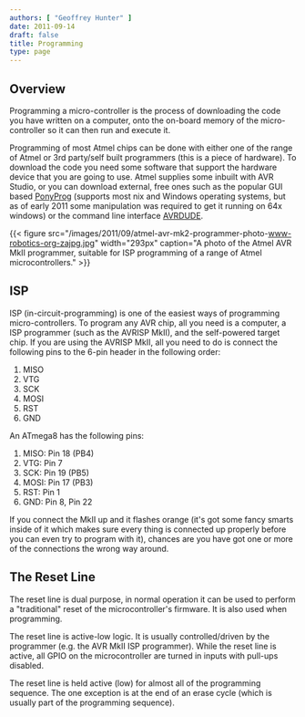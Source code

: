 ```yaml
---
authors: [ "Geoffrey Hunter" ]
date: 2011-09-14
draft: false
title: Programming
type: page
---
```


## Overview

Programming a micro-controller is the process of downloading the code you have written on a computer, onto the on-board memory of the micro-controller so it can then run and execute it.

Programming of most Atmel chips can be done with either one of the range of Atmel or 3rd party/self built programmers (this is a piece of hardware). To download the code you need some software that support the hardware device that you are going to use. Atmel supplies some inbuilt with AVR Studio, or you can download external, free ones such as the popular GUI based [PonyProg](http://www.lancos.com/prog.html) (supports most nix and Windows operating systems, but as of early 2011 some manipulation was required to get it running on 64x windows) or the command line interface [AVRDUDE](/programming/microcontrollers/atmel/avrdude).

{{< figure src="/images/2011/09/atmel-avr-mk2-programmer-photo-www-robotics-org-zajpg.jpg" width="293px" caption="A photo of the Atmel AVR MkII programmer, suitable for ISP programming of a range of Atmel microcontrollers." >}}

## ISP

ISP (in-circuit-programming) is one of the easiest ways of programming micro-controllers. To program any AVR chip, all you need is a computer, a ISP programmer (such as the AVRISP MkII), and the self-powered target chip. If you are using the AVRISP MkII, all you need to do is connect the following pins to the 6-pin header in the following order:

1. MISO
2. VTG
3. SCK
4. MOSI
5. RST
6. GND

An ATmega8 has the following pins:

1. MISO: Pin 18 (PB4)
2. VTG: Pin 7
3. SCK: Pin 19 (PB5)
4. MOSI: Pin 17 (PB3)
5. RST: Pin 1
6. GND: Pin 8, Pin 22

If you connect the MkII up and it flashes orange (it's got some fancy smarts inside of it which makes sure every thing is connected up properly before you can even try to program with it), chances are you have got one or more of the connections the wrong way around.

## The Reset Line

The reset line is dual purpose, in normal operation it can be used to perform a "traditional" reset of the microcontroller's firmware. It is also used when programming.

The reset line is active-low logic. It is usually controlled/driven by the programmer (e.g. the AVR MkII ISP programmer). While the reset line is active, all GPIO on the microcontroller are turned in inputs with pull-ups disabled.

The reset line is held active (low) for almost all of the programming sequence. The one exception is at the end of an erase cycle (which is usually part of the programming sequence).
